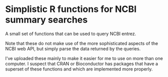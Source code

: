 # Simplistic R functions for NCBI summary searches

A small set of functions that can be used to query NCBI entrez.

Note that these do not make use of the more sophisticated aspects
of the NCBI web API, but simply parse the data returned by the queries.

I've uploaded these mainly to make it easier for me to use on more
than one computer. I suspect that CRAN or Bioconductor has packages
that have a superset of these functions and which are implemented
more properly.
